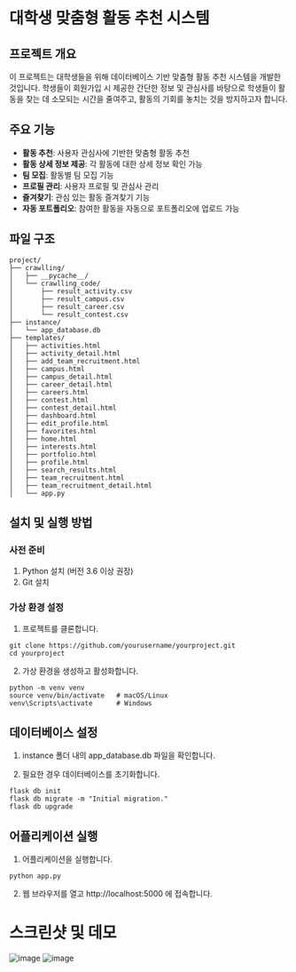 # 대학생 맞춤형 활동 추천 시스템

## 프로젝트 개요

이 프로젝트는 대학생들을 위해 데이터베이스 기반 맞춤형 활동 추천 시스템을 개발한 것입니다. 학생들이 회원가입 시 제공한 간단한 정보 및 관심사를 바탕으로 학생들이 활동을 찾는 데 소모되는 시간을 줄여주고, 활동의 기회를 놓치는 것을 방지하고자 합니다.

## 주요 기능

- **활동 추천**: 사용자 관심사에 기반한 맞춤형 활동 추천
- **활동 상세 정보 제공**: 각 활동에 대한 상세 정보 확인 가능
- **팀 모집**: 활동별 팀 모집 기능
- **프로필 관리**: 사용자 프로필 및 관심사 관리
- **즐겨찾기**: 관심 있는 활동 즐겨찾기 기능
- **자동 포트폴리오**: 참여한 활동을 자동으로 포트폴리오에 업로드 가능

## 파일 구조

```plaintext
project/
├── crawlling/
│   ├── __pycache__/
│   └── crawlling_code/
│       ├── result_activity.csv
│       ├── result_campus.csv
│       ├── result_career.csv
│       └── result_contest.csv
├── instance/
│   └── app_database.db
├── templates/
│   ├── activities.html
│   ├── activity_detail.html
│   ├── add_team_recruitment.html
│   ├── campus.html
│   ├── campus_detail.html
│   ├── career_detail.html
│   ├── careers.html
│   ├── contest.html
│   ├── contest_detail.html
│   ├── dashboard.html
│   ├── edit_profile.html
│   ├── favorites.html
│   ├── home.html
│   ├── interests.html
│   ├── portfolio.html
│   ├── profile.html
│   ├── search_results.html
│   ├── team_recruitment.html
│   ├── team_recruitment_detail.html
│   └── app.py
```

## 설치 및 실행 방법
### 사전 준비
1. Python 설치 (버전 3.6 이상 권장)
2. Git 설치

### 가상 환경 설정
1. 프로젝트를 클론합니다.
```plaintext
git clone https://github.com/yourusername/yourproject.git
cd yourproject
```
2. 가상 환경을 생성하고 활성화합니다.
```plaintext
python -m venv venv
source venv/bin/activate   # macOS/Linux
venv\Scripts\activate      # Windows
```
## 데이터베이스 설정

1. instance 폴더 내의 app_database.db 파일을 확인합니다.

2. 필요한 경우 데이터베이스를 초기화합니다.
```plaintext
flask db init
flask db migrate -m "Initial migration."
flask db upgrade
```
## 어플리케이션 실행

1. 어플리케이션을 실행합니다.
```plaintext
python app.py
```
2. 웹 브라우저를 열고 http://localhost:5000 에 접속합니다.

# 스크린샷 및 데모

![image](https://github.com/GitSummin/I44U/assets/121507209/ecc900bf-f8de-432d-94d4-e866fa666731)
![image](https://github.com/GitSummin/I44U/assets/121507209/569cca3a-8b0a-405e-bb80-4179cfacc9d5)


